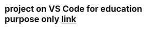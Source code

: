 # project on VS Code for education purpose only [link](https://655af076551d444357b7ca0a--endearing-longma-2645e4.netlify.app/)
